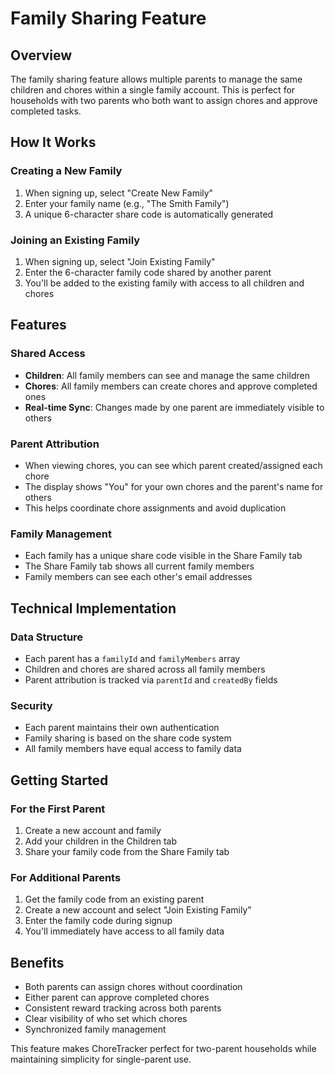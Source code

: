 # Family Sharing Feature

## Overview
The family sharing feature allows multiple parents to manage the same children and chores within a single family account. This is perfect for households with two parents who both want to assign chores and approve completed tasks.

## How It Works

### Creating a New Family
1. When signing up, select "Create New Family"
2. Enter your family name (e.g., "The Smith Family")
3. A unique 6-character share code is automatically generated

### Joining an Existing Family  
1. When signing up, select "Join Existing Family"
2. Enter the 6-character family code shared by another parent
3. You'll be added to the existing family with access to all children and chores

## Features

### Shared Access
- **Children**: All family members can see and manage the same children
- **Chores**: All family members can create chores and approve completed ones
- **Real-time Sync**: Changes made by one parent are immediately visible to others

### Parent Attribution
- When viewing chores, you can see which parent created/assigned each chore
- The display shows "You" for your own chores and the parent's name for others
- This helps coordinate chore assignments and avoid duplication

### Family Management
- Each family has a unique share code visible in the Share Family tab
- The Share Family tab shows all current family members
- Family members can see each other's email addresses

## Technical Implementation

### Data Structure
- Each parent has a `familyId` and `familyMembers` array
- Children and chores are shared across all family members
- Parent attribution is tracked via `parentId` and `createdBy` fields

### Security
- Each parent maintains their own authentication
- Family sharing is based on the share code system
- All family members have equal access to family data

## Getting Started

### For the First Parent
1. Create a new account and family
2. Add your children in the Children tab
3. Share your family code from the Share Family tab

### For Additional Parents
1. Get the family code from an existing parent
2. Create a new account and select "Join Existing Family"
3. Enter the family code during signup
4. You'll immediately have access to all family data

## Benefits
- Both parents can assign chores without coordination
- Either parent can approve completed chores
- Consistent reward tracking across both parents
- Clear visibility of who set which chores
- Synchronized family management

This feature makes ChoreTracker perfect for two-parent households while maintaining simplicity for single-parent use.
